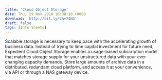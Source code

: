 ```yaml
---
title: 'Cloud Object Storage'
date: Thu, 29 Nov 2018 10:38:10 +0000
download: 'http://bit.ly/2Av70NG'
draft: false
tags: [Info Sheets]
---
```


Scalable storage is necessary to keep pace with the accelerating growth of business data. Instead of trying to time capital investment for future need, Expedient Cloud Object Storage enables a usage-based subscription model that matches storage supply for your unstructured data with your ever-changing capacity demands. Store large amounts of archive data in a distributed, redundant cloud platform, and access it at your convenience, via API or through a NAS gateway device.